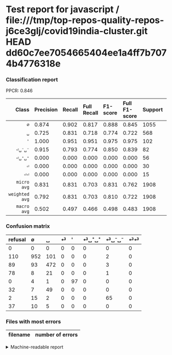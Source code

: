 # Test report for javascript / file:///tmp/top-repos-quality-repos-j6ce3glj/covid19india-cluster.git HEAD dd60c7ee7054665404ee1a4ff7b7074b4776318e

### Classification report

PPCR: 0.846

| Class | Precision | Recall | Full Recall | F1-score | Full F1-score | Support | Full Support | PPCR |
|------:|:----------|:-------|:------------|:---------|:---------|:--------|:-------------|:-----|
| `∅` | 0.874| 0.902| 0.817| 0.888| 0.845| 1055| 1165| 0.906 |
| `␣` | 0.725| 0.831| 0.718| 0.774| 0.722| 568| 657| 0.865 |
| `'` | 1.000| 0.951| 0.951| 0.975| 0.975| 102| 102| 1.000 |
| `⏎␣⁻␣⁻` | 0.915| 0.793| 0.774| 0.850| 0.839| 82| 84| 0.976 |
| `⏎␣⁺␣⁺` | 0.000| 0.000| 0.000| 0.000| 0.000| 56| 88| 0.636 |
| `⏎` | 0.000| 0.000| 0.000| 0.000| 0.000| 30| 108| 0.278 |
| `⏎⏎` | 0.000| 0.000| 0.000| 0.000| 0.000| 15| 52| 0.288 |
| `micro avg` | 0.831| 0.831| 0.703| 0.831| 0.762| 1908| 2256| 0.846 |
| `weighted avg` | 0.792| 0.831| 0.703| 0.810| 0.722| 1908| 2256| 0.846 |
| `macro avg` | 0.502| 0.497| 0.466| 0.498| 0.483| 1908| 2256| 0.846 |

### Confusion matrix

|refusal|  ∅| ␣| ⏎| '| ⏎␣⁺␣⁺| ⏎␣⁻␣⁻| ⏎⏎| 
|:---|:---|:---|:---|:---|:---|:---|:---|
|0 |0 |0 |0 |0 |0 |0 |0 |
|110 |952 |101 |0 |0 |0 |2 |0 |
|89 |93 |472 |0 |0 |0 |3 |0 |
|78 |8 |21 |0 |0 |0 |1 |0 |
|0 |4 |1 |0 |97 |0 |0 |0 |
|32 |7 |49 |0 |0 |0 |0 |0 |
|2 |15 |2 |0 |0 |0 |65 |0 |
|37 |10 |5 |0 |0 |0 |0 |0 |

### Files with most errors

| filename | number of errors|
|:----:|:-----|

<details>
    <summary>Machine-readable report</summary>
```json
{
  "cl_report": {"\u0027": {"f1-score": 0.9748743718592965, "precision": 1.0, "recall": 0.9509803921568627, "support": 102}, "macro avg": {"f1-score": 0.49814464659589985, "precision": 0.502103981537769, "recall": 0.4967169861036478, "support": 1908}, "micro avg": {"f1-score": 0.8312368972746331, "precision": 0.8312368972746331, "recall": 0.8312368972746331, "support": 1908}, "weighted avg": {"f1-score": 0.8102073143265949, "precision": 0.7920175858344719, "recall": 0.8312368972746331, "support": 1908}, "\u2205": {"f1-score": 0.8880597014925372, "precision": 0.8741965105601469, "recall": 0.9023696682464455, "support": 1055}, "\u23ce": {"f1-score": 0.0, "precision": 0.0, "recall": 0.0, "support": 30}, "\u23ce\u23ce": {"f1-score": 0.0, "precision": 0.0, "recall": 0.0, "support": 15}, "\u23ce\u2423\u207a\u2423\u207a": {"f1-score": 0.0, "precision": 0.0, "recall": 0.0, "support": 56}, "\u23ce\u2423\u207b\u2423\u207b": {"f1-score": 0.8496732026143791, "precision": 0.9154929577464789, "recall": 0.7926829268292683, "support": 82}, "\u2423": {"f1-score": 0.7744052502050862, "precision": 0.7250384024577573, "recall": 0.8309859154929577, "support": 568}},
  "cl_report_full": {"\u0027": {"f1-score": 0.9748743718592965, "precision": 1.0, "recall": 0.9509803921568627, "support": 102}, "macro avg": {"f1-score": 0.48285958348562297, "precision": 0.502103981537769, "recall": 0.465767763589258, "support": 2256}, "micro avg": {"f1-score": 0.7617675312199808, "precision": 0.8312368972746331, "recall": 0.7030141843971631, "support": 2256}, "weighted avg": {"f1-score": 0.7216991645964276, "precision": 0.7418841195336976, "recall": 0.7030141843971631, "support": 2256}, "\u2205": {"f1-score": 0.84472049689441, "precision": 0.8741965105601469, "recall": 0.8171673819742489, "support": 1165}, "\u23ce": {"f1-score": 0.0, "precision": 0.0, "recall": 0.0, "support": 108}, "\u23ce\u23ce": {"f1-score": 0.0, "precision": 0.0, "recall": 0.0, "support": 52}, "\u23ce\u2423\u207a\u2423\u207a": {"f1-score": 0.0, "precision": 0.0, "recall": 0.0, "support": 88}, "\u23ce\u2423\u207b\u2423\u207b": {"f1-score": 0.8387096774193548, "precision": 0.9154929577464789, "recall": 0.7738095238095238, "support": 84}, "\u2423": {"f1-score": 0.7217125382262997, "precision": 0.7250384024577573, "recall": 0.7184170471841704, "support": 657}},
  "ppcr": 0.8457446808510638
}
```
</details>
